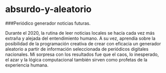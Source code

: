 # absurdo-y-aleatorio
###Periódico generador noticias futuras.

Durante el 2020, la rutina de leer noticias locales se hacía cada vez más extraña y alejada del entendimiento humano. A su vez, aprendía sobre la posibilidad de la programación creativa de crear con eficacia un generador aleatorio a partir de información seleccionada de periódicos digitales nacionales. Mi sorpresa con los resultados fue que el caos, lo inesperado, el azar y la lógica computacional también sirven como profetas de la experiencia humana.
